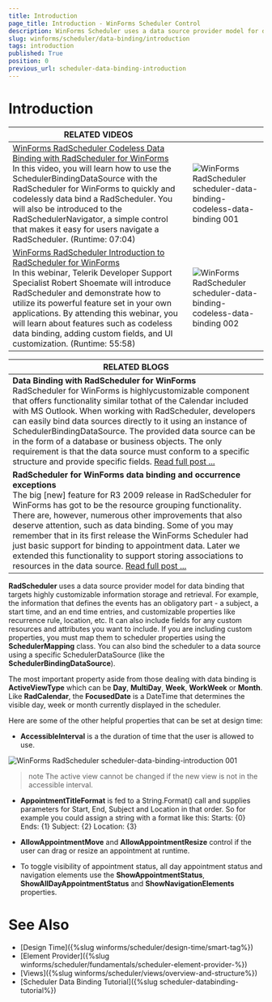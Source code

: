 ```yaml
---
title: Introduction
page_title: Introduction - WinForms Scheduler Control
description: WinForms Scheduler uses a data source provider model for data binding that targets highly customizable information storage and retrieval.
slug: winforms/scheduler/data-binding/introduction
tags: introduction
published: True
position: 0
previous_url: scheduler-data-binding-introduction
---
```


# Introduction


| RELATED VIDEOS |  |
| ------ | ------ |
|[WinForms RadScheduler Codeless Data Binding with RadScheduler for WinForms](http://tv.telerik.com/watch/winforms/radscheduler/codeless-data-binding-with-radscheduler-winforms)<br/>In this video, you will learn how to use the SchedulerBindingDataSource with the RadScheduler for WinForms to quickly and codelessly data bind a RadScheduler. You will also be introduced to the RadSchedulerNavigator, a simple control that makes it easy for users navigate a RadScheduler. (Runtime: 07:04)|![WinForms RadScheduler scheduler-data-binding-codeless-data-binding 001](images/scheduler-data-binding-codeless-data-binding001.png)
|[WinForms RadScheduler Introduction to RadScheduler for WinForms](http://tv.telerik.com/watch/winforms/radscheduler/introduction-radscheduler-winforms) <br>In this webinar, Telerik Developer Support Specialist Robert Shoemate will introduce RadScheduler and demonstrate how to utilize its powerful feature set in your own applications. By attending this webinar, you will learn about features such as codeless data binding, adding custom fields, and UI customization. (Runtime: 55:58)|![WinForms RadScheduler scheduler-data-binding-codeless-data-binding 002](images/scheduler-data-binding-codeless-data-binding002.png)|

| RELATED BLOGS |
| ------ |
| __Data Binding with RadScheduler for WinForms__ <br/>RadScheduler for WinForms is highlycustomizable component that offers functionality similar tothat of the Calendar included with MS Outlook. When working with RadScheduler, developers can easily bind data sources directly to it using an instance of SchedulerBindingDataSource. The provided data source can be in the form of a database or business objects. The only requirement is that the data source must conform to a specific structure and provide specific fields. [Read full post ...](http://blogs.telerik.com/winformsteam/posts/10-04-01/data_binding_with_radscheduler_for_winforms.aspx)|
| __RadScheduler for WinForms data binding and occurrence exceptions__ <br/> The big [new] feature for R3 2009 release in RadScheduler for WinForms has got to be the resource grouping functionality. There are, however, numerous other improvements that also deserve attention, such as data binding. Some of you may remember that in its first release the WinForms Scheduler had just basic support for binding to appointment data. Later we extended this functionality to support storing associations to resources in the data source. [Read full post ...](http://blogs.telerik.com/winformsteam/posts/09-11-04/radscheduler-for-winforms-data-binding-and-occurrence-exceptions.aspx)|

__RadScheduler__ uses a data source provider model for data binding that targets highly customizable information storage and retrieval. For example, the information that defines the events has an obligatory part - a subject, a start time, and an end time entries, and customizable properties like recurrence rule, location, etc. It can also include fields for any custom resources and  attributes you want to include. If you are including custom properties, you  must map them to scheduler properties using the __SchedulerMapping__ class. You can also bind the scheduler to a  data source using a specific SchedulerDataSource (like the __SchedulerBindingDataSource__).

The most important property aside from those dealing with data binding is __ActiveViewType__ which can be __Day__, __MultiDay__, __Week__, __WorkWeek__ or __Month__. Like __RadCalendar__, the __FocusedDate__ is a DateTime that determines the visible day, week or month currently displayed in the scheduler.

Here are some of the other helpful properties that can be set at design time:

* __AccessibleInterval__ is a the duration of time that the user is allowed to use.

![WinForms RadScheduler scheduler-data-binding-introduction 001](images/scheduler-data-binding-introduction001.png)

>note The active view cannot be changed if the new view is not in the accessible interval.
>

* __AppointmentTitleFormat__ is fed to a String.Format() call and supplies parameters for Start, End, Subject and Location in that order. So for example you could assign a string with a format like this: Starts: {0} Ends: {1} Subject: {2} Location: {3}

* __AllowAppointmentMove__ and __AllowAppointmentResize__ control if the user can drag or resize an appointment at runtime.

* To toggle visibility of appointment status, all day appointment status and navigation elements use the __ShowAppointmentStatus__, __ShowAllDayAppointmentStatus__ and __ShowNavigationElements__ properties.

# See Also

* [Design Time]({%slug winforms/scheduler/design-time/smart-tag%})
* [Element Provider]({%slug winforms/scheduler/fundamentals/scheduler-element-provider-%})
* [Views]({%slug winforms/scheduler/views/overview-and-structure%})
* [Scheduler Data Binding Tutorial]({%slug scheduler-databinding-tutorial%})
